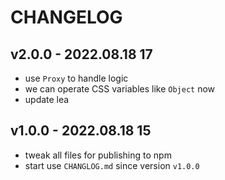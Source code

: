 # CHANGELOG

## v2.0.0 - 2022.08.18 17
* use `Proxy` to handle logic
* we can operate CSS variables like `Object` now
* update lea


## v1.0.0 - 2022.08.18 15
* tweak all files for publishing to npm
* start use `CHANGLOG.md` since version `v1.0.0`
